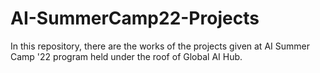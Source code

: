 # AI-SummerCamp22-Projects

In this repository, there are the works of the projects given at AI Summer Camp '22 program held under the roof of Global AI Hub.

